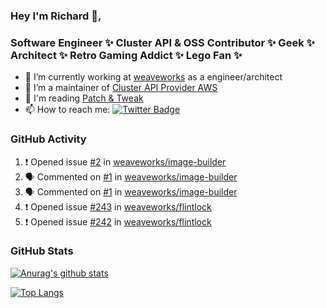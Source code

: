 ### Hey I'm Richard 👋, 

<h3 align="left">Software Engineer ✨ Cluster API & OSS Contributor ✨ Geek ✨ Architect ✨ Retro Gaming Addict ✨ Lego Fan ✨</h3>

- 🔭 I’m currently working at [weaveworks](https://github.com/weaveworks) as a engineer/architect
- 👯 I’m a maintainer of [Cluster API Provider AWS](https://github.com/kubernetes-sigs/cluster-api-provider-aws)
- 💬 I'm reading [Patch & Tweak](https://bjooks.com/products/patch-tweak-exploring-modular-synthesis)
- 📫 How to reach me: [![Twitter Badge](https://img.shields.io/badge/-@fruit_case-00acee?style=flat&logo=Twitter&logoColor=white)](https://twitter.com/intent/follow?screen_name=fruit_case "Follow on Twitter")

### GitHub Activity 

<!--START_SECTION:activity-->
1. ❗️ Opened issue [#2](https://github.com/weaveworks/image-builder/issues/2) in [weaveworks/image-builder](https://github.com/weaveworks/image-builder)
2. 🗣 Commented on [#1](https://github.com/weaveworks/image-builder/issues/1) in [weaveworks/image-builder](https://github.com/weaveworks/image-builder)
3. 🗣 Commented on [#1](https://github.com/weaveworks/image-builder/issues/1) in [weaveworks/image-builder](https://github.com/weaveworks/image-builder)
4. ❗️ Opened issue [#243](https://github.com/weaveworks/flintlock/issues/243) in [weaveworks/flintlock](https://github.com/weaveworks/flintlock)
5. ❗️ Opened issue [#242](https://github.com/weaveworks/flintlock/issues/242) in [weaveworks/flintlock](https://github.com/weaveworks/flintlock)
<!--END_SECTION:activity-->

### GitHub Stats

[![Anurag's github stats](https://github-readme-stats.vercel.app/api?username=richardcase&count_private=true&show_icons=true)](https://github.com/anuraghazra/github-readme-stats)

[![Top Langs](https://github-readme-stats.vercel.app/api/top-langs/?username=richardcase&hide=html&layout=compact)](https://github.com/anuraghazra/github-readme-stats)
